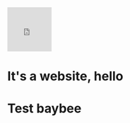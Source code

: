 <iframe
  width="100"
  height="100"
  frameborder="0" style="border:0"
  src="https://www.google.com/maps/embed/v1/place?key=AIzaSyAsQ3Rc4vIH21iUn1jCw5CVj7OncRugtnE
    &q=Space+Needle,Seattle+WA" allowfullscreen>
</iframe>

# It's a website, hello

# Test baybee
